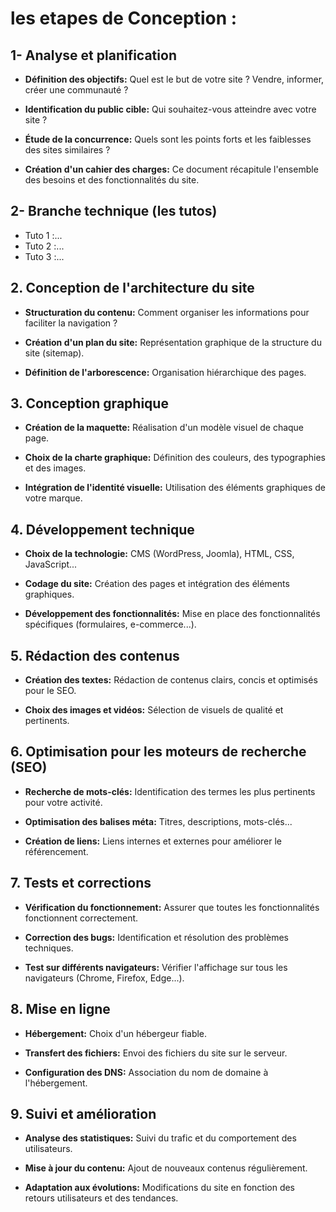 # les etapes de Conception :

## 1- Analyse et planification

- **Définition des objectifs:** Quel est le but de votre site ? Vendre, informer, créer une communauté ?

- **Identification du public cible:** Qui souhaitez-vous atteindre avec votre site ?

- **Étude de la concurrence:** Quels sont les points forts et les faiblesses des sites similaires ?

- **Création d'un cahier des charges:** Ce document récapitule l'ensemble des besoins et des fonctionnalités du site.
## 2- Branche technique (les tutos)
- Tuto 1 :...
- Tuto 2 :...
- Tuto 3 :...
## 2. Conception de l'architecture du site

- **Structuration du contenu:** Comment organiser les informations pour faciliter la navigation ?

- **Création d'un plan du site:** Représentation graphique de la structure du site (sitemap).

- **Définition de l'arborescence:** Organisation hiérarchique des pages.

## 3. Conception graphique

- **Création de la maquette:** Réalisation d'un modèle visuel de chaque page.

- **Choix de la charte graphique:** Définition des couleurs, des typographies et des images.

- **Intégration de l'identité visuelle:** Utilisation des éléments graphiques de votre marque.

## 4. Développement technique

- **Choix de la technologie:** CMS (WordPress, Joomla), HTML, CSS, JavaScript...

- **Codage du site:** Création des pages et intégration des éléments graphiques.

- **Développement des fonctionnalités:** Mise en place des fonctionnalités spécifiques (formulaires, e-commerce...).

## 5. Rédaction des contenus

- **Création des textes:** Rédaction de contenus clairs, concis et optimisés pour le SEO.

- **Choix des images et vidéos:** Sélection de visuels de qualité et pertinents.

## 6. Optimisation pour les moteurs de recherche (SEO)

- **Recherche de mots-clés:** Identification des termes les plus pertinents pour votre activité.

- **Optimisation des balises méta:** Titres, descriptions, mots-clés...

- **Création de liens:** Liens internes et externes pour améliorer le référencement.

## 7. Tests et corrections

- **Vérification du fonctionnement:** Assurer que toutes les fonctionnalités fonctionnent correctement.

- **Correction des bugs:** Identification et résolution des problèmes techniques.

- **Test sur différents navigateurs:** Vérifier l'affichage sur tous les navigateurs (Chrome, Firefox, Edge...).

## 8. Mise en ligne

- **Hébergement:** Choix d'un hébergeur fiable.

- **Transfert des fichiers:** Envoi des fichiers du site sur le serveur.

- **Configuration des DNS:** Association du nom de domaine à l'hébergement.

## 9. Suivi et amélioration

- **Analyse des statistiques:** Suivi du trafic et du comportement des utilisateurs.

- **Mise à jour du contenu:** Ajout de nouveaux contenus régulièrement.

- **Adaptation aux évolutions:** Modifications du site en fonction des retours utilisateurs et des tendances.